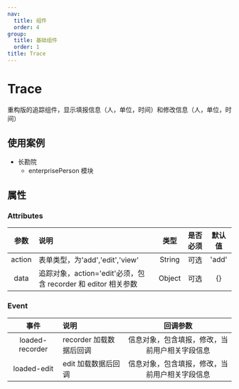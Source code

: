 ```yaml
---
nav:
  title: 组件
  order: 4
group:
  title: 基础组件
  order: 1
title: Trace
---
```


# Trace

重构版的追踪组件，显示填报信息（人，单位，时间）和修改信息（人，单位，时间）

## 使用案例

- 长勘院
  - enterprisePerson 模块

## 属性

### Attributes

|  参数  | 说明                                                          |  类型  | 是否必须 | 默认值 |
| :----: | :------------------------------------------------------------ | :----: | :------: | :----: |
| action | 表单类型，为'add','edit','view'                               | String |   可选   | 'add'  |
|  data  | 追踪对象，action='edit'必须，包含 recorder 和 editor 相关参数 | Object |   可选   |   {}   |

### Event

|      事件       | 说明                    |                    回调参数                    |
| :-------------: | :---------------------- | :--------------------------------------------: |
| loaded-recorder | recorder 加载数据后回调 | 信息对象，包含填报，修改，当前用户相关字段信息 |
|   loaded-edit   | edit 加载数据后回调     | 信息对象，包含填报，修改，当前用户相关字段信息 |

